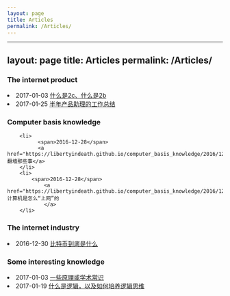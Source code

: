 ```yaml
---
layout: page
title: Articles
permalink: /Articles/
---
```

---
layout: page
title: Articles
permalink: /Articles/
---
<div class="violet-post">
  <div class="main-article-contant">
  <h3>The internet product</h3>
        <li>
             <span>2017-01-03</span>                                                                                  <a href = "https://libertyindeath.github.io/the/internet/product/2017/01/03/2b2c.html">什么是2c、什么是2b</a>
        </li>
        <li>
            <span>2017-01-25</span>
                <a href="https://libertyindeath.github.io/the/internet/product/2017/01/25/summary1.html">半年产品助理的工作总结</a>
        </li>

<h3>Computer basis knowledge</h3>

        <li>
              <span>2016-12-28</span>
              <a href="https://libertyindeath.github.io/computer_basis_knowledge/2016/12/28/overthewall.html">翻墙那些事</a>
        </li>
        <li>
            <span>2016-12-28</span>
                <a href="https://libertyindeath.github.io/computer_basis_knowledge/2016/12/28/article1.html">计算机是怎么“上网”的
                </a>
        </li>
<h3>The internet industry</h3>
        <li>
            <span>2016-12-30</span>
                <a href="https://libertyindeath.github.io/the_internet/2016/12/30/bitcoin.html">比特币到底是什么
                </a>
        </li>
        
<h3>Some interesting knowledge</h3>
        <li>
            <span>2017-01-03</span>
                <a href = "https://libertyindeath.github.io/some-interesting-knowledge/2017/01/03/somewords.html">一些原理或学术常识
                </a>
        </li>
        <li>
            <span>2017-01-19</span>
                <a href = "https://libertyindeath.github.io/some/interesting/knowledge/2017/01/19/logic.html">什么是逻辑，以及如何培养逻辑思维</a>
                </li> 

 </div>
</div>
